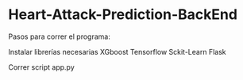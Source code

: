 # Heart-Attack-Prediction-BackEnd

Pasos para correr el programa:

Instalar librerías necesarias
XGboost
Tensorflow
Sckit-Learn
Flask

Correr script app.py

